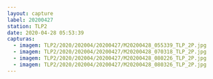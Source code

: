 ```yaml
---
layout: capture
label: 20200427
station: TLP2
date: 2020-04-28 05:53:39
capturas:
  - imagem: TLP2/2020/202004/20200427/M20200428_055339_TLP_2P.jpg
  - imagem: TLP2/2020/202004/20200427/M20200428_070318_TLP_2P.jpg
  - imagem: TLP2/2020/202004/20200427/M20200428_080226_TLP_2P.jpg
  - imagem: TLP2/2020/202004/20200427/M20200428_080326_TLP_2P.jpg
---
```

